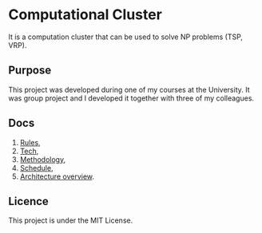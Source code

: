 Computational Cluster
=====================

It is a computation cluster that can be used to solve NP problems (TSP, VRP).

## Purpose

This project was developed during one of my courses at the University. It was group project and I developed it together with three of my colleagues.

## Docs

 1. [Rules](docs/rules.md),
 2. [Tech](docs/tech.md),
 3. [Methodology](docs/methodology.md),
 4. [Schedule](docs/schedule.md),
 5. [Architecture overview](docs/arch_overview.md).
 
## Licence

This project is under the MIT License.

